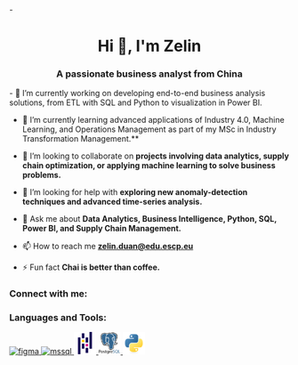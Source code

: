 ##
-<h1 align="center">Hi 👋, I'm Zelin</h1>
<h3 align="center">A passionate business analyst from China</h3>
- 🔭 I’m currently working on developing end-to-end business analysis solutions, from ETL with SQL and Python to visualization in Power BI.

- 🌱 I’m currently learning advanced applications of Industry 4.0, Machine Learning, and Operations Management as part of my MSc in Industry Transformation Management.**

- 👯 I’m looking to collaborate on **projects involving data analytics, supply chain optimization, or applying machine learning to solve business problems.**

- 🤝 I’m looking for help with **exploring new anomaly-detection techniques and advanced time-series analysis.**

- 💬 Ask me about **Data Analytics, Business Intelligence, Python, SQL, Power BI, and Supply Chain Management.**

- 📫 How to reach me **zelin.duan@edu.escp.eu**

- ⚡ Fun fact **Chai is better than coffee.**

<h3 align="left">Connect with me:</h3>
<p align="left">
</p>

<h3 align="left">Languages and Tools:</h3>
<p align="left"> <a href="https://www.figma.com/" target="_blank" rel="noreferrer"> <img src="https://www.vectorlogo.zone/logos/figma/figma-icon.svg" alt="figma" width="40" height="40"/> </a> <a href="https://www.microsoft.com/en-us/sql-server" target="_blank" rel="noreferrer"> <img src="https://www.svgrepo.com/show/303229/microsoft-sql-server-logo.svg" alt="mssql" width="40" height="40"/> </a> <a href="https://pandas.pydata.org/" target="_blank" rel="noreferrer"> <img src="https://raw.githubusercontent.com/devicons/devicon/2ae2a900d2f041da66e950e4d48052658d850630/icons/pandas/pandas-original.svg" alt="pandas" width="40" height="40"/> </a> <a href="https://www.postgresql.org" target="_blank" rel="noreferrer"> <img src="https://raw.githubusercontent.com/devicons/devicon/master/icons/postgresql/postgresql-original-wordmark.svg" alt="postgresql" width="40" height="40"/> </a> <a href="https://www.python.org" target="_blank" rel="noreferrer"> <img src="https://raw.githubusercontent.com/devicons/devicon/master/icons/python/python-original.svg" alt="python" width="40" height="40"/> </a> </p>
<!--
**loml-star/loml-star** is a ✨ _special_ ✨ repository because its `README.md` (this file) appears on your GitHub profile.

Here are some ideas to get you started:



*
- ⚡
-->
